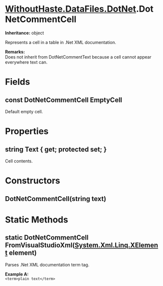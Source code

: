 # [WithoutHaste.DataFiles.DotNet](TableOfContents.WithoutHaste.DataFiles.DotNet.md).DotNetCommentCell

**Inheritance:** object  

Represents a cell in a table in .Net XML documentation.  

**Remarks:**  
Does not inherit from DotNetCommentText because a cell cannot appear everywhere text can.  

# Fields

## const DotNetCommentCell EmptyCell

Default empty cell.  

# Properties

## string Text { get; protected set; }

Cell contents.  

# Constructors

## DotNetCommentCell(string text)

# Static Methods

## static DotNetCommentCell FromVisualStudioXml([System.Xml.Linq.XElement](https://docs.microsoft.com/en-us/dotnet/api/system.xml.linq.xelement) element)

Parses .Net XML documentation term tag.  

**Example A:**  
`<term>plain text</term>`  

